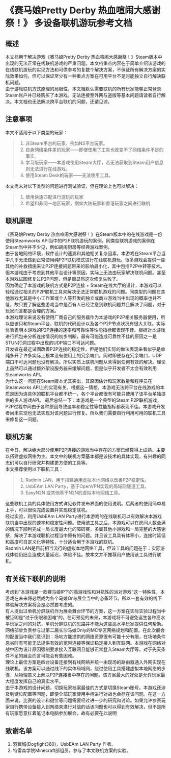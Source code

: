 # 《赛马娘Pretty Derby 热血喧闹大感谢祭！》 多设备联机游玩参考文档

## 概述
本文档用于解决游戏《赛马娘Pretty Derby 热血喧闹大感谢祭！》Steam版本中出现的无法正常在线联机游戏的严重问题。本文档重点内容在于简单介绍该游戏的在线联机游玩的实现方法和可供参考的复数个解决方案，不保证所有解决方案的实际效果如何，但可以保证至少有一种重点方案在可用平台不足时能独立自行解决联机问题。  
由于游戏联机方式原理的局限性，本文档默认需要联机的所有玩家能够正常登录Steam账户并已经购买了本游戏。无法连接至外网与盗版等基本问题请读者自行解决。本文档也无法解决跨平台联机的问题，还请见谅。  

## 注意事项  
本文不适用于以下类型的玩家：
> 1. 非Steam平台的玩家，例如NS平台玩家。  
> 2. 自身网络条件差的玩家——即便使用了工具也改变不了网络条件不足的事实。 
> 3. 学习版玩家——本游戏使用Steam大厅，若无法获取到Steam用户信息则无法进行在线游戏。   
> 4. 使用Steam Desk的玩家——无法使用工具。

本文尚未对以下类型的问题进行测试验证，但在理论上也可以解决：
> 1. 使用快速匹配进行游玩的玩家  
> 2. 希望和非同一地区玩家，例如大陆玩家和香港玩家之间进行联机

## 联机原理
《赛马娘Pretty Derby 热血喧闹大感谢祭！》在Steam版本中的在线游戏是一份使用Steamworks API当中的P2P联机游玩的案例。同类型联机游戏的案例在Steam当中并不少见，例如胡闹厨房等经典游戏案例。  
由于各地网络环境，软件设计的遗漏和其他相关复杂因素，本游戏在Steam平台当中几乎无法做到正常使用纯P2P联机模式进行在线联机游玩。很多游戏会提供一些其他的补救措施来让P2P连接问题带来的影响最小化，其中包括P2P中转等技术。但本游戏由于考虑到其他平台设计等原因，实际上无法由玩家解决联机问题。甚至本游戏试图修复过P2P问题，但是很显然这次修复失败了。  
因为确定了本游戏的联机方式是P2P连接 + Steam在线大厅的设计，本游戏可以轻松通过相关的P2P联机工具来解决无法正常联机游戏的问题。同类型的问题在其他游戏尤其是中小工作室或个人等开发的独立或商业游戏当中出现的概率也并不低，故只要了解这些游戏当中是否有人已经注意到联机问题并且解决了问题，对于玩家而言都是合理的方案。  
本游戏理论来说没有使用厂商自己的服务器作为本游戏的P2P相关服务器使用，所以应该只和Steam平台，联机的代码设计以及各个P2P节点状况有很大关联。实际体验表明本游戏的P2P连接的速率和可靠性等性能指标都表现不佳。根据对本游戏进行抓包来分析连接情况的初步判断，最有可能造成可靠性不佳的原因之一是STUN打洞过程中出现的UDP端口不可达问题。  
开发者在最近试图改善P2P连接的稳定性，但是他们实际的做法表现来看似乎是单纯多开了许多实际上根本没有使用上的冗余端口。同时即便存在冗余端口，UDP端口不可达问题也没有解决。所以实质上联机问题从未得到任何有效的解决。理论上虽然可以通过额外架设服务器来缓解问题，但是似乎开发者不太会有效利用Steamworks API。  
为什么这一问题在Steam版本尤其突出，其原因估计和玩家数量和程序员在Steamworks API上的实现有关。根据这一猜想，本游戏无法跨平台在线游戏的本质是因为连具体的联机平台都不统一，各个平台都很有可能只使用了该平台单独提供的多人游戏API。
最后总结一下：本游戏是一个典型的Steam P2P联机游戏，P2P过程中间由于各种原因导致速率和稳定性等性能指标都表现不佳。本游戏开发者尚未实现也无法实现对该问题进行修复。所以我们需要自行利用可用的联机工具来修复这一问题。

## 联机方案  
在今日，解决绝大部分使用P2P连接的游戏当中存在的方案已经算得上成熟。主要以搭建虚拟网络为主。本文中的联机方案基本都是该技术的具体实现，有兴趣的同志们可以自行研究并构建更方便的工具等。  
本文推荐使用以下联机工具：
> 1. Radmin LAN，用于搭建通用虚拟本地网络以改善P2P稳定性。  
> 2. UsbEAm LAN Party，基于OpenVPN实现的局域网隧道工具。  
> 3. EasyN2N 或其他基于N2N的虚拟本地网络工具。  
  
这些联机工具的具体使用方式详见软件发布界面的使用说明。后两者的使用简单易上手，可以很快完成设置并实现稳定联机。  
经过实验，利用UsbEAm LAN Party进行本游戏的在线联机可以有效解决本游戏联机当中出现的速率和稳定性问题。使用该工具之后，本游戏可以在房间人数全满的情况下顺利完成一局长度最大化的障碍赛，多局其他小游戏和一局完整的大感谢祭，解决了本游戏联机过程当中原有的问题。并且该工具具有体积小，连接时延低和高度可自定义化等特性，十分适合用于本游戏的联机。  
Radmin LAN是目前相当流行的虚拟本地网络工具，但该工具的问题在于：实际游戏体验仍旧会造成大量延迟，体验不佳。故本文并不推荐用户使用该工具进行联机。  

## 有关线下联机的说明  
考虑到“本游戏是一款赛马娘IP下的高游戏性和对抗性的派对游戏”这一特殊性，本游戏在未来将必然成为各个马娘Only展会当中的必备环节。所以一套有效的线下体验解决方案将会是必然要考虑的。  
有人提出过单机分屏联机作为展会舞台环节的方案，这一方案在实际实验过程当中被证明是“过于伤眼和困难”的。在可预见的未来，本游戏将不可避免诞生各种高水平玩家之间的对抗，单机分屏联机的思路并不能为这些高水平玩家提供任何帮助。  
网络部曾负责参与过第二届长沙马娘Only的MC专区网络规划和配置。在此次展会的配置当中我们意识到：场地方能提供的网络资源很有可能十分有限，在场地条件恶劣时有可能无法提供有效的宽带连接等保证稳定接入到互联网。本游戏在网络对战中因为设计原因强制要求接入互联网且能够正常登入Steam大厅等，对于先天条件不足的展会而言可能会有些困难。  
理论上最佳方案是四台设备连接到有线网络并统一由现场的路由器通入外网实现在线联机。该方案可以通过线下的实体局域网，绕过使用工具搭建虚拟本地网络的步骤，从物理意义上解决P2P连接当中存在的问题。该方案最大的好处是允许玩家最大程度发挥自己的真实水平。  
由于本游戏的设计问题，切换玩家档案最佳的方式是切换Steam账号。本游戏还涉及到键位配置等问题，即便全部玩家使用手柄进行对战也会存在该问题。在这一方面来说，比赛的设计和键位等问题需要经过进一步的研究和讨论。如果允许参赛玩家自行携带设备接入到网络来进行对战的话该问题也可以得到有效解决，但不是所有玩家愿意扛着笔记本电脑参加展会。故有必要在此说明  

## 致谢名单
1. 羽翼城(Dogfight360)，UsbEAm LAN Party 作者。
2. 特雷森学院Minecraft部组员，参与了本文联机方案的实验。
